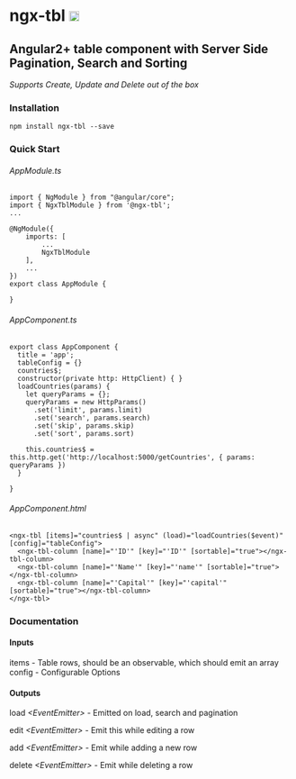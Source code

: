 # ngx-tbl <a href="https://badge.fury.io/js/ngx-tbl"><img src="https://badge.fury.io/js/ngx-tbl.svg" alt="npm version" height="18"></a>

## Angular2+ table component with Server Side Pagination, Search and Sorting
*_Supports Create, Update and Delete out of the box_*

### Installation

`npm install ngx-tbl --save`

### Quick Start

###### AppModule.ts

```
import { NgModule } from "@angular/core";
import { NgxTblModule } from '@ngx-tbl';
...

@NgModule({
    imports: [
        ...
        NgxTblModule
    ],
    ...
})
export class AppModule {

}
```
###### AppComponent.ts
```
export class AppComponent {
  title = 'app';
  tableConfig = {}
  countries$;
  constructor(private http: HttpClient) { }
  loadCountries(params) {
    let queryParams = {};
    queryParams = new HttpParams()
      .set('limit', params.limit)
      .set('search', params.search)
      .set('skip', params.skip)
      .set('sort', params.sort)

    this.countries$ = this.http.get('http://localhost:5000/getCountries', { params: queryParams })
  }

}
```

###### AppComponent.html
```
<ngx-tbl [items]="countries$ | async" (load)="loadCountries($event)" [config]="tableConfig">
  <ngx-tbl-column [name]="'ID'" [key]="'ID'" [sortable]="true"></ngx-tbl-column>
  <ngx-tbl-column [name]="'Name'" [key]="'name'" [sortable]="true"></ngx-tbl-column>
  <ngx-tbl-column [name]="'Capital'" [key]="'capital'" [sortable]="true"></ngx-tbl-column>
</ngx-tbl>
```

### Documentation

#### Inputs

items <Observable> - Table rows, should be an observable, which should emit an array
config - Configurable Options

#### Outputs
load   _<EventEmitter<any>>_ - Emitted on load, search and pagination
  
edit   _<EventEmitter<any>>_ - Emit this while editing a row
  
add    _<EventEmitter<any>>_ - Emit while adding a new row
  
delete _<EventEmitter<any>>_ - Emit while deleting a row
